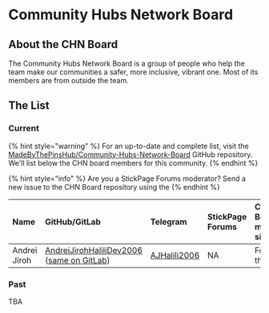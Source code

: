 # Community Hubs Network Board

## About the CHN Board

The Community Hubs Network Board is a group of people who help the team make our communities a safer, more inclusive, vibrant one. Most of its members are from outside the team.

## The List

### Current

{% hint style="warning" %}
For an up-to-date and complete list, visit the [MadeByThePinsHub/Community-Hubs-Network-Board](https://github.com/MadeByThePinsHub/Community-Hubs-Network-Board) GitHub repository. We'll list below the CHN board members for this community.
{% endhint %}

{% hint style="info" %}
Are you a StickPage Forums moderator? Send a new issue to the CHN Board repository using the
{% endhint %}

| Name | GitHub/GitLab | Telegram | StickPage Forums | CHN Board member since | The Pins Team Staff? | StickPage Forums mod? |
| :--- | :--- | :--- | :--- | :--- | :--- | :--- |
| Andrei Jiroh | [AndreiJirohHaliliDev2006 ](https://github.com/AndreiJirohHaliliDev2006%20)\([same on GitLab](https://gitlab.com/AndreiJirohHaliliDev2006%20)\) | [AJHalili2006](https://t.me/AJHalili2006) | NA | Founded the team | Yes | No |

### Past

TBA

